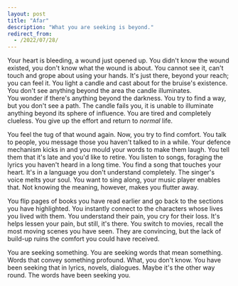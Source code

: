```yaml
---
layout: post
title: "Afar"
description: "What you are seeking is beyond."
redirect_from:
  - /2022/07/28/
---
```


Your heart is bleeding, a wound just opened up. You didn't know the wound existed, you don't know what the wound is about. You cannot see it, can't touch and grope about using your hands. It's just there, beyond your reach; you can feel it. You light a candle and cast about for the bruise's existence. You don't see anything beyond the area the candle illuminates. <br>You wonder if there's anything beyond the darkness. You try to find a way, but you don't see a path. The candle fails you, it is unable to illuminate anything beyond its sphere of influence. You are tired and completely clueless. You give up the effort and return to _normal_ life.

  

You feel the tug of that wound again. Now, you try to find comfort. You talk to people, you message those you haven't talked to in a while. Your defence mechanism kicks in and you mould your words to make them laugh. You tell them that it's late and you'd like to retire. You listen to songs, foraging the lyrics you haven't heard in a long time. You find a song that touches your heart. It's in a language you don't understand completely. The singer's voice melts your soul. You want to sing along, your music player enables that. Not knowing the meaning, however, makes you flutter away.

  

You flip pages of books you have read earlier and go back to the sections you have highlighted. You instantly connect to the characters whose lives you lived with them. You understand their pain, you cry for their loss. It's helps lessen your pain, but still, it's there. You switch to movies, recall the most moving scenes you have seen. They are convincing, but the lack of build-up ruins the comfort you could have received.

You are seeking something. You are seeking words that mean something. Words that convey something profound. What, you don't know. You have been seeking that in lyrics, novels, dialogues. Maybe it's the other way round. The words have been seeking you.